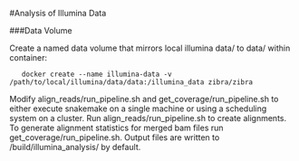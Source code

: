 #Analysis of Illumina Data

###Data Volume

Create a named data volume that mirrors local illumina data/ to data/ within container:

       docker create --name illumina-data -v /path/to/local/illumina/data/data:/illumina_data zibra/zibra

Modify align_reads/run_pipeline.sh and get_coverage/run_pipeline.sh to either execute snakemake on a single machine or using a scheduling system on a cluster.
Run align_reads/run_pipeline.sh to create alignments. To generate alignment statistics for merged bam files run get_coverage/run_pipeline.sh.
Output files are written to /build/illumina_analysis/ by default.
